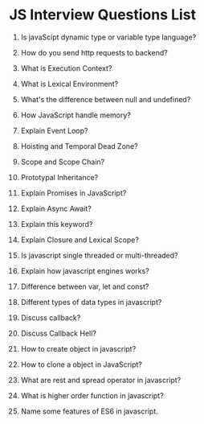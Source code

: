 # JS Interview Questions List

1. Is javaScipt dynamic type or variable type language?

2. How do you send http requests to backend?

3. What is Execution Context?

4. What is Lexical Environment?

5. What's the difference between null and undefined?

6. How JavaScript handle memory?

7. Explain Event Loop?

8. Hoisting and Temporal Dead Zone?

9. Scope and Scope Chain?

10. Prototypal Inheritance?

11. Explain Promises in JavaScript?

12. Explain Async Await?

13. Explain this keyword?

14. Explain Closure and Lexical Scope?

15. Is javascript single threaded or multi-threaded?

16. Explain how javascript engines works?

17. Difference between var, let and const?

18. Different types of data types in javascript?

19. Discuss callback?

20. Discuss Callback Hell?

21. How to create object in javascript?

22. How to clone a object in JavaScript?

23. What are rest and spread operator in javascript?

24. What is higher order function in javascript?

25. Name some features of ES6 in javascript.